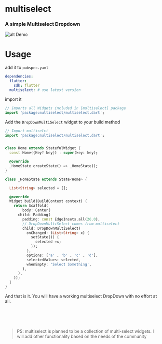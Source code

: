 # multiselect

### A simple Multiselect Dropdown


![alt Demo](https://miro.medium.com/max/2548/1*94vYfiJSmzMaWIX0zfm9oA.gif "Demo")

# Usage

add it to `pubspec.yaml` 

``` yaml
dependencies:
  flutter:
    sdk: flutter
  multiselect: # use latest version    

```


import it 

``` dart
// Imports all Widgets included in [multiselect] package
import 'package:multiselect/multiselect.dart';
```

Add the `DropDownMultiSelect` widget to your build method

``` dart
// Import multiselct
import 'package:multiselect/multiselect.dart';


class Home extends StatefulWidget {
  const Home({Key? key}) : super(key: key);

  @override
  _HomeState createState() => _HomeState();
}

class _HomeState extends State<Home> {

  List<String> selected = [];

  @override
  Widget build(BuildContext context) {
    return Scaffold(
        body: Center(
      child: Padding(
        padding: const EdgeInsets.all(20.0),
        // DropDownMultiSelect comes from multiselect
        child: DropDownMultiSelect(
          onChanged: (List<String> x) {
            setState(() {
              selected =x;
            });
          },
          options: ['a' , 'b' , 'c' , 'd'],
          selectedValues: selected,
          whenEmpty: 'Select Something',
        ),
      ),
    ));
  }
}

```


And that is it. You will have a working multiselect DropDown with no effort at all.  
\
&nbsp;
\
&nbsp;
\
&nbsp;
>PS: multiselect is planned to be a collection of multi-select widgets. I will add other functionality based on the needs of the community